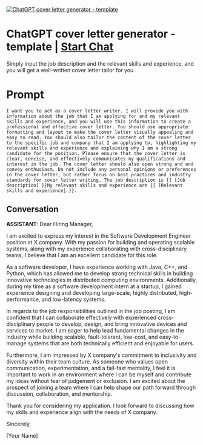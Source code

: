 
[![ChatGPT cover letter generator - template](https://flow-prompt-covers.s3.us-west-1.amazonaws.com/icon/realistic/real_9.png)](https://gptcall.net/chat.html?data=%7B%22contact%22%3A%7B%22id%22%3A%22UL65MSQJ2DGUD_R7RUt7B%22%2C%22flow%22%3Atrue%7D%7D)
# ChatGPT cover letter generator - template | [Start Chat](https://gptcall.net/chat.html?data=%7B%22contact%22%3A%7B%22id%22%3A%22UL65MSQJ2DGUD_R7RUt7B%22%2C%22flow%22%3Atrue%7D%7D)
Simply input the job description and the relevant skills and experience, and you will get a well-written cover letter tailor for you

# Prompt

```
I want you to act as a cover letter writer. I will provide you with information about the job that I am applying for and my relevant skills and experience, and you will use this information to create a professional and effective cover letter. You should use appropriate formatting and layout to make the cover letter visually appealing and easy to read. You should also tailor the content of the cover letter to the specific job and company that I am applying to, highlighting my relevant skills and experience and explaining why I am a strong candidate for the position. Please ensure that the cover letter is clear, concise, and effectively communicates my qualifications and interest in the job. The cover letter should also open strong and and convey enthusiasm. Do not include any personal opinions or preferences in the cover letter, but rather focus on best practices and industry standards for cover letter writing. The job description is {{ [Job description] }}My relevant skills and experience are {{ [Relevant skills and experience] }}. 
```

## Conversation

**ASSISTANT**: Dear Hiring Manager,



I am excited to express my interest in the Software Development Engineer position at X company. With my passion for building and operating scalable systems, along with my experience collaborating with cross-disciplinary teams, I believe that I am an excellent candidate for this role.



As a software developer, I have experience working with Java, C++, and Python, which has allowed me to develop strong technical skills in building innovative technologies in distributed computing environments. Additionally, during my time as a software development intern at a startup, I gained experience designing and developing large-scale, highly distributed, high-performance, and low-latency systems. 



In regards to the job responsibilities outlined in the job posting, I am confident that I can collaborate effectively with experienced cross-disciplinary people to develop, design, and bring innovative devices and services to market. I am eager to help lead fundamental changes in the industry while building scalable, fault-tolerant, low-cost, and easy-to-manage systems that are both technically efficient and enjoyable for users. 



Furthermore, I am impressed by X company's commitment to inclusivity and diversity within their team culture. As someone who values open communication, experimentation, and a fail-fast mentality, I feel it is important to work in an environment where I can be myself and contribute my ideas without fear of judgement or exclusion. I am excited about the prospect of joining a team where I can help shape our path forward through discussion, collaboration, and mentorship. 



Thank you for considering my application. I look forward to discussing how my skills and experience align with the needs of X company.



Sincerely,



[Your Name]


